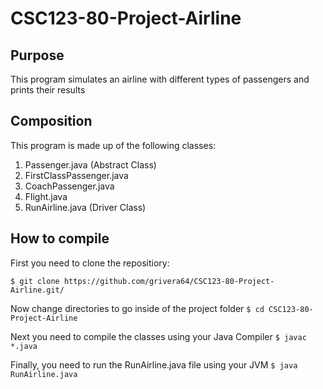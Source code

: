 # CSC123-80-Project-Airline

## Purpose
This program simulates an airline with different types of passengers and prints their results

## Composition
This program is made up of the following classes:
1. Passenger.java (Abstract Class)
2. FirstClassPassenger.java
3. CoachPassenger.java
4. Flight.java
5. RunAirline.java (Driver Class)

## How to compile
First you need to clone the repositiory:

`$ git clone https://github.com/grivera64/CSC123-80-Project-Airline.git/`

Now change directories to go inside of the project folder
`$ cd CSC123-80-Project-Airline`

Next you need to compile the classes using your Java Compiler
`$ javac *.java`

Finally, you need to run the RunAirline.java file using your JVM
`$ java RunAirline.java`